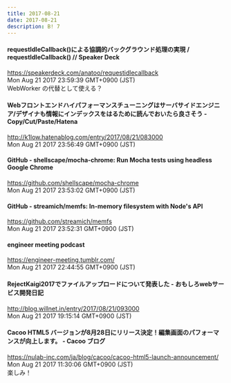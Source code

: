 ```yaml
---
title: 2017-08-21
date: 2017-08-21
description: B! 7
---
```


#### requestIdleCallback()による協調的バックグラウンド処理の実現 / requestIdleCallback() // Speaker Deck
https://speakerdeck.com/anatoo/requestidlecallback<br>
Mon Aug 21 2017 23:59:39 GMT+0900 (JST)<br>
WebWorker の代替として使える？


#### Webフロントエンドハイパフォーマンスチューニングはサーバサイドエンジニア/デザイナも情報にインデックスをはるために読んでおいたら良さそう - Copy/Cut/Paste/Hatena
http://k1low.hatenablog.com/entry/2017/08/21/083000<br>
Mon Aug 21 2017 23:56:49 GMT+0900 (JST)<br>


#### GitHub - shellscape/mocha-chrome: Run Mocha tests using headless Google Chrome
https://github.com/shellscape/mocha-chrome<br>
Mon Aug 21 2017 23:53:02 GMT+0900 (JST)<br>


#### GitHub - streamich/memfs: In-memory filesystem with Node's API
https://github.com/streamich/memfs<br>
Mon Aug 21 2017 23:52:31 GMT+0900 (JST)<br>


#### engineer meeting podcast
https://engineer-meeting.tumblr.com/<br>
Mon Aug 21 2017 22:44:55 GMT+0900 (JST)<br>


#### RejectKaigi2017でファイルアップロードについて発表した - おもしろwebサービス開発日記
http://blog.willnet.in/entry/2017/08/21/093000<br>
Mon Aug 21 2017 19:15:14 GMT+0900 (JST)<br>


#### Cacoo HTML5 バージョンが8月28日にリリース決定！編集画面のパフォーマンスが向上します。 - Cacoo ブログ
https://nulab-inc.com/ja/blog/cacoo/cacoo-html5-launch-announcement/<br>
Mon Aug 21 2017 11:30:06 GMT+0900 (JST)<br>
楽しみ！


